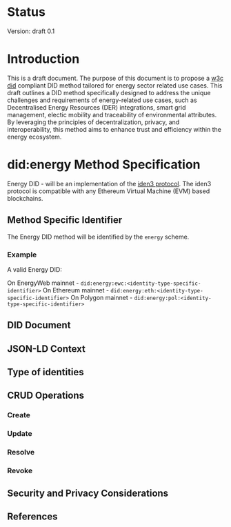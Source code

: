 # Status
Version: draft 0.1
# Introduction
This is a draft document. The purpose of this document is to propose a [w3c did](https://w3c-ccg.github.io/did-spec/) compliant DID method tailored for energy sector related use cases. This draft outlines a DID method specifically designed to address the unique challenges and requirements of energy-related use cases, such as Decentralised Energy Resources (DER) integrations, smart grid management, electic mobility and traceability of environmental attributes. By leveraging the principles of decentralization, privacy, and interoperability, this method aims to enhance trust and efficiency within the energy ecosystem.

# did:energy Method Specification
Energy DID - will be an implementation of the [iden3 protocol](https://docs.iden3.io/protocol/spec/). The iden3 protocol is compatible with any Ethereum Virtual Machine (EVM) based blockchains.

## Method Specific Identifier
The Energy DID method will be identified by the `energy` scheme.

### Example

A valid Energy DID:

On EnergyWeb mainnet - `did:energy:ewc:<identity-type-specific-identifier>`
On Ethereum mainnet  - `did:energy:eth:<identity-type-specific-identifier>`
On Polygon mainnet   - `did:energy:pol:<identity-type-specific-identifier>`


## DID Document

## JSON-LD Context
## Type of identities
## CRUD Operations

### Create
### Update
### Resolve 
### Revoke


## Security and Privacy Considerations
## References 